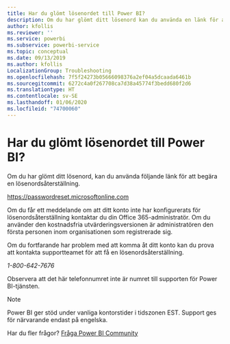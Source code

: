 ```yaml
---
title: Har du glömt lösenordet till Power BI?
description: Om du har glömt ditt lösenord kan du använda en länk för att begära en lösenordsåterställning.
author: kfollis
ms.reviewer: ''
ms.service: powerbi
ms.subservice: powerbi-service
ms.topic: conceptual
ms.date: 09/13/2019
ms.author: kfollis
LocalizationGroup: Troubleshooting
ms.openlocfilehash: 7f5f24273b05666098376a2ef04a5dcaada6461b
ms.sourcegitcommit: 6272c4a0f267708ca7d38a45774f3bedd680f2d6
ms.translationtype: HT
ms.contentlocale: sv-SE
ms.lasthandoff: 01/06/2020
ms.locfileid: "74700060"
---
```

# <a name="forgot-your-password-for-power-bi"></a>Har du glömt lösenordet till Power BI?

Om du har glömt ditt lösenord, kan du använda följande länk för att begära en lösenordsåterställning.

<https://passwordreset.microsoftonline.com>

Om du får ett meddelande om att ditt konto inte har konfigurerats för lösenordsåterställning kontaktar du din Office 365-administratör. Om du använder den kostnadsfria utvärderingsversionen är administratören den första personen inom organisationen som registrerade sig.

Om du fortfarande har problem med att komma åt ditt konto kan du prova att kontakta supportteamet för att få en lösenordsåterställning.

*1-800-642-7676*

Observera att det här telefonnumret inte är numret till supporten för Power BI-tjänsten.

> [!NOTE]
> Power BI ger stöd under vanliga kontorstider i tidszonen EST. Support ges för närvarande endast på engelska.

Har du fler frågor? [Fråga Power BI Community](https://community.powerbi.com/)